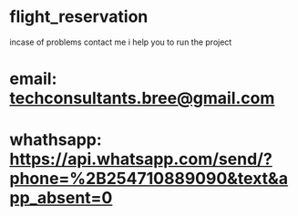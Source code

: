 # flight_reservation

incase of problems contact me i help you to run the project


# email:  techconsultants.bree@gmail.com
# whathsapp:  https://api.whatsapp.com/send/?phone=%2B254710889090&text&app_absent=0

